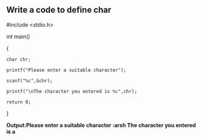 ## Write a code to define char
#include <stdio.h>

int main()

{

    char chr;
    
    printf("Please enter a suitable character");
    
    scanf("%c",&chr);
   
    printf("\nThe character you entered is %c",chr);
    
    return 0;
    
}

**Output:Please enter a suitable character :arsh
The character you entered is a**
